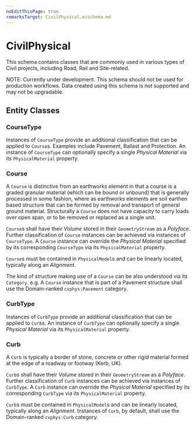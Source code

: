 ```yaml
---
noEditThisPage: true
remarksTarget: CivilPhysical.ecschema.md
---
```


# CivilPhysical

This schema contains classes that are commonly used in various types of Civil projects, including Road, Rail and Site-related.

NOTE: Currently under development. This schema should not be used for production workflows. Data created using this schema is not supported and may not be upgradable.

## Entity Classes

### CourseType

Instances of `CourseType` provide an additional classification that can be applied to `Course`s. Examples include Pavement, Ballast and Protection. An instance of `CourseType` can optionally specify a single *Physical Material* via its `PhysicalMaterial` property.

### Course

A `Course` is distinctive from an earthworks element in that a course is a graded granular material (which can be bound or unbound) that is generally processed in some fashion, where as earthworks elements are soil earthen based structure that can be formed by removal and transport of general ground material. Structurally a `Course` does not have capacity to carry loads over open span, or to be removed or replaced as a single unit.

`Course`s shall have their *Volume* stored in their `GeometryStream` as a *Polyface*. Further classification of `Course` instances can be achieved via instances of `CourseType`. A `Course` instance can override the *Physical Material* specified by its corresponding `CourseType` via its `PhysicalMaterial` property.

`Course`s must be contained in `PhysicalModel`s and can be linearly located, typically along an *Alignment*.

The kind of structure making use of a `Course` can be also understood via its `Category`. e.g. A `Course` instance that is part of a Pavement structure shall use the Domain-ranked `cvphys:Pavement` category.

### CurbType

Instances of `CurbType` provide an additional classification that can be applied to `Curb`s. An instance of `CurbType` can optionally specify a single *Physical Material* via its `PhysicalMaterial` property.

### Curb

A `Curb` is typically a border of stone, concrete or other rigid material formed at the edge of a roadway or footway (Kerb, UK).

`Curb`s shall have their *Volume* stored in their `GeometryStream` as a *Polyface*. Further classification of `Curb` instances can be achieved via instances of `CurbType`. A `Curb` instance can override the *Physical Material* specified by its corresponding `CurbType` via its `PhysicalMaterial` property.

`Curb`s must be contained in `PhysicalModel`s and can be linearly located, typically along an *Alignment*. Instances of `Curb`, by default, shall use the Domain-ranked `cvphys:Curb` category.